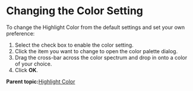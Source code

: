 # Changing the Color Setting

To change the Highlight Color from the default settings and set your own preference:

1.  Select the check box to enable the color setting.
2.  Click the item you want to change to open the color palette dialog.
3.  Drag the cross-bar across the color spectrum and drop in onto a color of your choice.
4.  Click **OK**.

**Parent topic:**[Highlight Color](GUID-F4E0C0C5-6B87-41A9-9238-C4ABBFF05F27.md)

